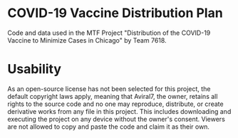 # COVID-19 Vaccine Distribution Plan

Code and data used in the MTF Project "Distribution of the COVID-19 Vaccine to Minimize Cases in Chicago" by Team 7618.

# Usability

As an open-source license has not been selected for this project, the default copyright laws apply, meaning that Aviral7, the owner, retains all rights to the source code and no one may reproduce, distribute, or create derivative works from any file in this project. This includes downloading and executing the project on any device without the owner's consent. Viewers are not allowed to copy and paste the code and claim it as their own.
